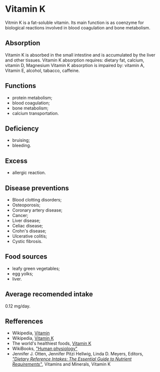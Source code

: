 #  Vitamin K
Vitmin K is a fat-soluble vitamin. Its main function is as coenzyme for biological reactions involved in blood coagulation and bone metabolism.

## Absorption
Vitamin K is absorbed in the small intestine and is accumulated by the liver and other tissues.
Vitamin K absorption requires: dietary fat, calcium, vitamin D, Magnesium
Vitamin K absorption is impaired by: vitamin A, Vitamin E, alcohol, tabacco, caffeine.

## Functions
- protein metabolism;
- blood coagulation;
- bone metabolism;
- calcium transportation.

## Deficiency
- bruising;
- bleeding.

## Excess
- allergic reaction.

## Disease preventions
- Blood clotting disorders;
- Osteoporosis;
- Coronary artery disease;
- Cancer;
- Liver disease;
- Celiac disease;
- Crohn's disease;
- Ulcerative colitis;
- Cystic fibrosis.

## Food sources
- leafy green vegetables;
- egg yolks;
- liver.

## Average recomended intake
0.12 mg/day.

## Refferences
- Wikipedia, [Vitamin](https://en.wikipedia.org/wiki/Vitamin)
- Wikipedia, [Vitamin K](https://en.wikipedia.org/wiki/Vitamin_K)
- The world's healthiest foods, [Vitamin K](http://www.whfoods.com/genpage.php?tname=nutrient&dbid=112)
- WikiBooks, ["Human physiology"](https://en.wikibooks.org/wiki/Human_Physiology/Nutrition#Vitamins)
- Jennifer J. Otten, Jennifer Pitzi Hellwig, Linda D. Meyers, Editors, [_"Dietary Reference Intakes: The Essential Guide to Nutrient Requirements"_](https://www.amazon.com/Dietary-Reference-Intakes-Essential-Requirements/dp/0309157420), Vitamins and Minerals, Vitamin K